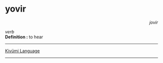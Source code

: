 
# yovir

<div align="right"><i>jovir</i></div>

*verb*  
**Definition :** to hear  

---

[Kivümi Language](../README.md)

---
